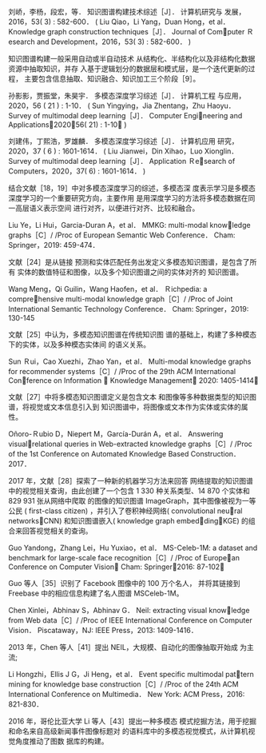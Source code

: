 刘峤，李杨，段宏，等． 知识图谱构建技术综述［J］． 计算机研究与 发展，2016，53( 3) : 582-600． ( Liu Qiao，Li Yang，Duan Hong，et al． Knowledge graph construction techniques［J］． Journal of Computer Ｒesearch and Development，2016，53( 3) : 582-600． )

知识图谱构建一般采用自动或半自动技术 从结构化、半结构化以及非结构化数据资源中抽取知识，并存 入基于逻辑划分的数据层和模式层，是一个迭代更新的过程， 主要包含信息抽取、知识融合、知识加工三个阶段［9］。

孙影影，贾振堂，朱昊宇． 多模态深度学习综述［J］． 计算机工程 与应用，2020，56 ( 21 ) : 1-10． ( Sun Yingying，Jia Zhentang，Zhu Haoyu． Survey of multimodal deep learning［J］． Computer Engineering and Applications，2020，56( 21) : 1-10． )

刘建伟，丁熙浩，罗雄麟． 多模态深度学习综述［J］． 计算机应用 研究，2020，37 ( 6 ) : 1601-1614． ( Liu Jianwei，Din Xihao，Luo Xionglin． Survey of multimodal deep learning［J］． Application Ｒesearch of Computers，2020，37( 6) : 1601-1614． )

结合文献［18，19］中对多模态深度学习的综述，多模态深 度表示学习是多模态深度学习的一个重要研究方向，主要作用 是用深度学习的方法将多模态数据在同一高层语义表示空间 进行对齐，以便进行对齐、比较和融合。

Liu Ye，Li Hui，Garcia-Duran A，et al． MMKG: multi-modal knowledge graphs［C］/ /Proc of European Semantic Web Conference． Cham: Springer，2019: 459-474．

文献［24］是从链接 预测和实体匹配任务出发定义多模态知识图谱，是包含了所有 实体的数值特征和图像，以及多个知识图谱之间的实体对齐的 知识图谱。

Wang Meng，Qi Guilin，Wang Haofen，et al． Ｒichpedia: a comprehensive multi-modal knowledge graph［C］/ /Proc of Joint International Semantic Technology Conference． Cham: Springer，2019: 130-145

文献［25］中认为，多模态知识图谱在传统知识图 谱的基础上，构建了多种模态下的实体，以及多种模态实体间 的语义关系。

Sun Ｒui，Cao Xuezhi，Zhao Yan，et al． Multi-modal knowledge graphs for recommender systems［C］/ /Proc of the 29th ACM International Conference on Information ＆ Knowledge Management． 2020: 1405-1414．

文献［27］中将多模态知识图谱定义是包含文本 和图像等多种数据类型的知识图谱，将视觉或文本信息引入到 知识图谱中，将图像或文本作为实体或实体的属性。

Oñoro-Ｒubio D，Niepert M，García-Durán A，et al． Answering visualrelational queries in Web-extracted knowledge graphs［C］/ /Proc of the 1st Conference on Automated Knowledge Based Construction． 2017．

2017 年，文献［28］探索了一种新的机器学习方法来回答 网络提取的知识图谱中的视觉相关查询，由此创建了一个包含 1 330 种关系类型、14 870 个实体和 829 931 张从网络中爬取 的图像的知识图谱 ImageGraph，其中图像被视为一等公民 ( first-class citizen) ，并引入了卷积神经网络( convolutional neural networks，CNN) 和知识图谱嵌入( knowledge graph embedding，KGE) 的组合来回答视觉相关的查询。

Guo Yandong，Zhang Lei，Hu Yuxiao，et al． MS-Celeb-1M: a dataset and benchmark for large-scale face recognition［C］/ /Proc of European Conference on Computer Vision． Cham: Springer，2016: 87-102．

Guo 等人［35］识别了 Facebook 图像中的 100 万个名人， 并将其链接到 Freebase 中的相应信息构建了名人图谱 MSCeleb-1M。

Chen Xinlei，Abhinav S，Abhinav G． Neil: extracting visual knowledge from Web data［C］/ /Proc of IEEE International Conference on Computer Vision． Piscataway，NJ: IEEE Press，2013: 1409-1416．

2013 年，Chen 等人［41］提出 NEIL，大规模、自动化的图像抽取开始成 为主流; 

Li Hongzhi，Ellis J G，Ji Heng，et al． Event specific multimodal pattern mining for knowledge base construction［C］/ /Proc of the 24th ACM International Conference on Multimedia． New York: ACM Press，2016: 821-830．

2016 年，哥伦比亚大学 Li 等人［43］提出一种多模态 模式挖掘方法，用于挖掘和命名来自高级新闻事件图像标题对 的语料库中的多模态视觉模式，从计算机视觉角度推动了图数 据库的构建。







